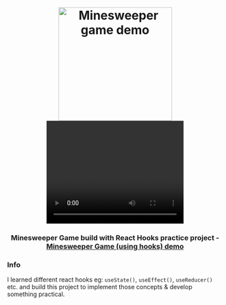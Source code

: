 <h1 align="center">
  <img src="/minesweeper_demo.jpg" alt="Minesweeper game demo" width="265">
  <video width="320" height="240" controls>
    <source src="minesweeper_demo.mp4" type="video/mp4">
        Your browser does not support the video tag.
   </video>
  <br>
</h1>

<h3 align="center">Minesweeper Game build with React Hooks practice project - <a href="https://deep-mines.surge.sh">Minesweeper Game (using hooks) demo</a></h3>

### Info
I learned different react hooks eg: `useState()`, `useEffect()`, `useReducer()` etc.
and build this project to implement those concepts & develop something practical.
